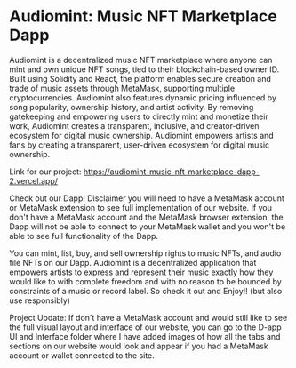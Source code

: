 # Audiomint: Music NFT Marketplace Dapp

Audiomint is a decentralized music NFT marketplace where anyone can mint and own unique NFT songs, tied to their blockchain-based owner ID. Built using Solidity and React, the platform enables secure creation and trade of music assets through MetaMask, supporting multiple cryptocurrencies. Audiomint also features dynamic pricing influenced by song popularity, ownership history, and artist activity. By removing gatekeeping and empowering users to directly mint and monetize their work, Audiomint creates a transparent, inclusive, and creator-driven ecosystem for digital music ownership. Audiomint empowers artists and fans by creating a transparent, user-driven ecosystem for digital music ownership.

Link for our project: https://audiomint-music-nft-marketplace-dapp-2.vercel.app/

Check out our Dapp! Disclaimer you will need to have a MetaMask account or MetaMask extension to see full implementation of our website. If you don't have a MetaMask account and the MetaMask browser extension, the Dapp will not be able to connect to your MetaMask wallet and you won't be able to see full functionality of the Dapp.

You can mint, list, buy, and sell ownership rights to music NFTs, and audio file NFTs on our Dapp. Audiomint is a decentralized application that empowers artists to express and represent their music exactly how they would like to with complete freedom and with no reason to be bounded by constraints of a music or record label. So check it out and Enjoy!! (but also use responsibly)

Project Update: If don't have a MetaMask account and would still like to see the full visual layout and interface of our website, you can go to the D-app UI and Interface folder where I have added images of how all the tabs and sections on our website would look and appear if you had a MetaMask account or wallet connected to the site.